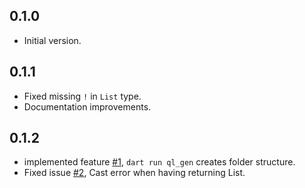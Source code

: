 ## 0.1.0

- Initial version.

## 0.1.1

- Fixed missing `!` in `List` type.
- Documentation improvements.

## 0.1.2

- implemented feature [#1](https://github.com/roadroot/ql_gen/issues/1), `dart run ql_gen` creates folder structure.
- Fixed issue [#2](https://github.com/roadroot/ql_gen/issues/2), Cast error when having returning List.
